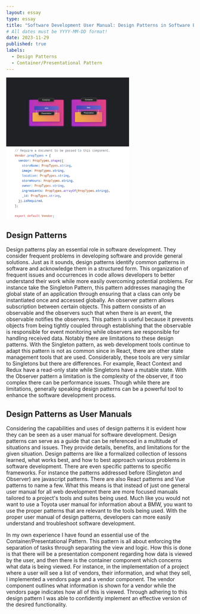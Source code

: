 ```yaml
---
layout: essay
type: essay
title: "Software Development User Manual: Design Patterns in Software Engineering"
# All dates must be YYYY-MM-DD format!
date: 2023-11-29
published: true
labels:
  - Design Patterns
  - Container/Presentational Pattern
---
```


<img width="330px" class="rounded pe-4" src="../img/designpattern.webp">
<img width="330px" class="rounded pe-4" src="../img/pattern2.png">

## Design Patterns
Design patterns play an essential role in software development. They consider frequent problems in developing software and provide general solutions. Just as it sounds, design patterns identify common patterns in software and acknowledge them in a structured form. This organization of frequent issues and occurrences in code allows developers to better understand their work while more easily overcoming potential problems. For instance take the Singleton Pattern, this pattern addresses managing the global state of an application through ensuring that a class can only be instantiated once and accessed globally. An observer pattern allows subscription between certain objects. This pattern consists of an observable and the observers such that when there is an event, the observable notifies the observers. This pattern is useful because it prevents objects from being tightly coupled through establishing that the observable is responsible for event monitoring while observers are responsible for handling received data. Notably there are limitations to these design patterns. With the Singleton pattern, as web development tools continue to adapt this pattern is not as common since in React, there are other state management tools that are used. Considerably, these tools are very similar to Singletons but there are differences. For example, React Context and Redux have a read-only state while Singletons have a mutable state. With the Observer pattern a limitation is the complexity of the observer, if too complex there can be performance issues. Though while there are limitations, generally speaking design patterns can be a powerful tool to enhance the software development process. 

## Design Patterns as User Manuals
Considering the capabilities and uses of design patterns it is evident how they can be seen as a user manual for software development. Design patterns can serve as a guide that can be referenced in a multitude of situations and issues. They provide details, benefits, and limitations for the given situation. Design patterns are like a formalized collection of lessons learned, what works best, and how to best approach various problems in software development. There are even specific patterns to specific frameworks. For instance the patterns addressed before (Singleton and Observer) are javascript patterns. There are also React patterns and Vue patterns to name a few. What this means is that instead of just one general user manual for all web development there are more focused manuals tailored to a project's tools and suites being used. Much like you would not want to use a Toyota user manual for information about a BMW, you want to use the proper patterns that are relevant to the tools being used. With the proper user manual of design patterns, developers can more easily understand and troubleshoot software development. 

In my own experience I have found an essential use of the Container/Presentational Pattern. This pattern is all about enforcing the separation of tasks through separating the view and logic. How this is done is that there will be a presentation component regarding how data is viewed by the user, and then there is the container component which concerns what data is being viewed. For instance, in the implementation of a project where a user will see a list of vendors, their information, and what they sell, I implemented a vendors page and a vendor component. The vendor component outlines what information is shown for a vendor while the vendors page indicates how all of this is viewed. Through adhering to this design pattern I was able to confidently implement an effective version of the desired functionality. 
